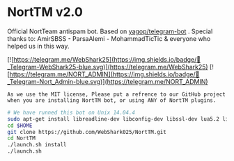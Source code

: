 # NortTM v2.0
Official NortTeam antispam bot. 
Based on [yagop/telegram-bot](https://github.com/yagop/telegram-bot/) . 
Special thanks to: AmirSBSS - ParsaAlemi - MohammadTicTic &amp; everyone who helped us in this way.


[![https://telegram.me/WebShark25](https://img.shields.io/badge/💬_Telegram-WebShark25-blue.svg)](https://telegram.me/WebShark25)
[![https://telegram.me/NORT_ADMIN](https://img.shields.io/badge/💬_Telegram-Nort_Admin-blue.svg)](https://telegram.me/NORT_ADMIN)


`As we use the MIT license, Please put a refrence to our GitHub project when you are installing NortTM bot, or using ANY of NortTM plugins.`
```bash
# We have runned this bot on Unix 14.04.4
sudo apt-get install libreadline-dev libconfig-dev libssl-dev lua5.2 liblua5.2-dev libevent-dev make unzip git redis-server g++ libjansson-dev libpython-dev expat libexpat1-dev
cd $HOME
git clone https://github.com/WebShark025/NortTM.git
cd NortTM
./launch.sh install
./launch.sh
```
